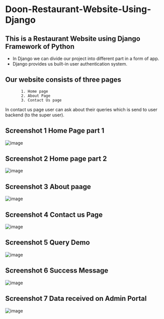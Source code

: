 # Doon-Restaurant-Website-Using-Django

## This is a Restaurant Website using Django Framework of Python

   * In Django we can divide our project into different part in a form of app.
   * Django provides us built-in user authentication system.

## Our website consists of three pages 
           1. Home page
           2. About Page
           3. Contact Us page
In contact us page user can ask about their queries which is send to user backend (to the super user).


## Screenshot 1  Home Page part 1

![image](https://github.com/gaurav0401/Doon-Restaurant-Website-Using-Django/assets/80095859/a9932447-60f0-42e7-9bc7-53826f1c7b7e)


## Screenshot 2  Home page part 2

![image](https://github.com/gaurav0401/Doon-Restaurant-Website-Using-Django/assets/80095859/26341364-2aa1-4fe5-b4df-af879b9f5926)



## Screenshot 3 About paage

![image](https://github.com/gaurav0401/Doon-Restaurant-Website-Using-Django/assets/80095859/fdf3b31d-54b2-4833-b894-358db7d46317)


## Screenshot 4   Contact us Page

![image](https://github.com/gaurav0401/Doon-Restaurant-Website-Using-Django/assets/80095859/b8d5bb71-3238-4563-bc20-cf49873abebe)


## Screenshot 5  Query Demo
![image](https://github.com/gaurav0401/Doon-Restaurant-Website-Using-Django/assets/80095859/2a241e05-be01-4e7e-88f3-3db9968ac079)

## Screenshot 6  Success Message


![image](https://github.com/gaurav0401/Doon-Restaurant-Website-Using-Django/assets/80095859/20062b6e-349a-487d-b957-e80199676b92)


## Screenshot 7  Data received on Admin Portal


![image](https://github.com/gaurav0401/Doon-Restaurant-Website-Using-Django/assets/80095859/5a1cbfa8-fe8d-4013-8890-1ed7482a6624)

